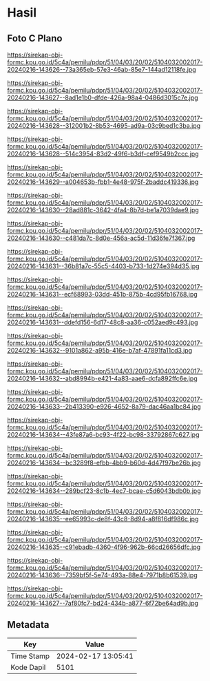 # Hasil

## Foto C Plano

https://sirekap-obj-formc.kpu.go.id/5c4a/pemilu/pdpr/51/04/03/20/02/5104032002017-20240216-143626--73a365eb-57e3-46ab-85e7-144ad12118fe.jpg

https://sirekap-obj-formc.kpu.go.id/5c4a/pemilu/pdpr/51/04/03/20/02/5104032002017-20240216-143627--8ad1e1b0-dfde-426a-98a4-0486d3015c7e.jpg

https://sirekap-obj-formc.kpu.go.id/5c4a/pemilu/pdpr/51/04/03/20/02/5104032002017-20240216-143628--312001b2-8b53-4695-ad9a-03c9bed1c3ba.jpg

https://sirekap-obj-formc.kpu.go.id/5c4a/pemilu/pdpr/51/04/03/20/02/5104032002017-20240216-143628--514c3954-83d2-49f6-b3df-cef9549b2ccc.jpg

https://sirekap-obj-formc.kpu.go.id/5c4a/pemilu/pdpr/51/04/03/20/02/5104032002017-20240216-143629--a004653b-fbb1-4e48-975f-2baddc419336.jpg

https://sirekap-obj-formc.kpu.go.id/5c4a/pemilu/pdpr/51/04/03/20/02/5104032002017-20240216-143630--28ad881c-3642-4fa4-8b7d-be1a7039dae9.jpg

https://sirekap-obj-formc.kpu.go.id/5c4a/pemilu/pdpr/51/04/03/20/02/5104032002017-20240216-143630--c481da7c-8d0e-456a-ac5d-11d36fe7f367.jpg

https://sirekap-obj-formc.kpu.go.id/5c4a/pemilu/pdpr/51/04/03/20/02/5104032002017-20240216-143631--36b81a7c-55c5-4403-b733-1d274e394d35.jpg

https://sirekap-obj-formc.kpu.go.id/5c4a/pemilu/pdpr/51/04/03/20/02/5104032002017-20240216-143631--ecf68993-03dd-451b-875b-4cd95fb16768.jpg

https://sirekap-obj-formc.kpu.go.id/5c4a/pemilu/pdpr/51/04/03/20/02/5104032002017-20240216-143631--ddefd156-6d17-48c8-aa36-c052aed9c493.jpg

https://sirekap-obj-formc.kpu.go.id/5c4a/pemilu/pdpr/51/04/03/20/02/5104032002017-20240216-143632--9101a862-a95b-416e-b7af-47891fa11cd3.jpg

https://sirekap-obj-formc.kpu.go.id/5c4a/pemilu/pdpr/51/04/03/20/02/5104032002017-20240216-143632--abd8994b-e421-4a83-aae6-dcfa892ffc6e.jpg

https://sirekap-obj-formc.kpu.go.id/5c4a/pemilu/pdpr/51/04/03/20/02/5104032002017-20240216-143633--2b413390-e926-4652-8a79-dac46aa1bc84.jpg

https://sirekap-obj-formc.kpu.go.id/5c4a/pemilu/pdpr/51/04/03/20/02/5104032002017-20240216-143634--43fe87a6-bc93-4f22-bc98-33792867c627.jpg

https://sirekap-obj-formc.kpu.go.id/5c4a/pemilu/pdpr/51/04/03/20/02/5104032002017-20240216-143634--bc3289f8-efbb-4bb9-b60d-4d47f97be26b.jpg

https://sirekap-obj-formc.kpu.go.id/5c4a/pemilu/pdpr/51/04/03/20/02/5104032002017-20240216-143634--289bcf23-8c1b-4ec7-bcae-c5d6043bdb0b.jpg

https://sirekap-obj-formc.kpu.go.id/5c4a/pemilu/pdpr/51/04/03/20/02/5104032002017-20240216-143635--ee65993c-de8f-43c8-8d94-a8f816df986c.jpg

https://sirekap-obj-formc.kpu.go.id/5c4a/pemilu/pdpr/51/04/03/20/02/5104032002017-20240216-143635--c91ebadb-4360-4f96-962b-66cd26656dfc.jpg

https://sirekap-obj-formc.kpu.go.id/5c4a/pemilu/pdpr/51/04/03/20/02/5104032002017-20240216-143636--7359bf5f-5e74-493a-88e4-7971b8b61539.jpg

https://sirekap-obj-formc.kpu.go.id/5c4a/pemilu/pdpr/51/04/03/20/02/5104032002017-20240216-143627--7af80fc7-bd24-434b-a877-6f72be64ad9b.jpg


## Metadata

| Key        | Value               |
| ---------- | ------------------- |
| Time Stamp | 2024-02-17 13:05:41 |
| Kode Dapil | 5101                |



